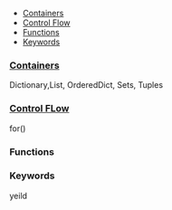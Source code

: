 - [Containers](#con)
- [Control Flow](#cf)
- [Functions](#fun)
- [Keywords](#k)


<a name=con></a>
### [Containers](containers)
Dictionary,List, OrderedDict, Sets, Tuples

<a name=cf></a>
### [Control FLow](Control_Flow)
for()

<a name=fun></a>
### Functions

<a name=k></a>
### Keywords
yeild
